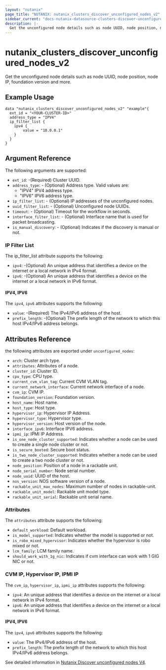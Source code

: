 ```yaml
---
layout: "nutanix"
page_title: "NUTANIX: nutanix_clusters_discover_unconfigured_nodes_v2"
sidebar_current: "docs-nutanix-datasource-clusters-discover-unconfigured-nodes-v2"
description: |-
  Get the unconfigured node details such as node UUID, node position, node IP, foundation version and more.
---
```


# nutanix_clusters_discover_unconfigured_nodes_v2

Get the unconfigured node details such as node UUID, node position, node IP, foundation version and more.

## Example Usage

```hcl
data "nutanix_clusters_discover_unconfigured_nodes_v2" "example"{
  ext_id = "<YOUR-CLUSTER-ID>"
  address_type = "IPV4"
  ip_filter_list {
    ipv4 {
        value = "10.0.0.1"
    }
  }
}
```

## Argument Reference

The following arguments are supported:

* `ext_id`: -(Required) Cluster UUID.
* `address_type`: - (Optional) Address type.
  Valid values are:
    - "IPV4"	IPV4 address type.
    - "IPV6"	IPV6 address type.
* `ip_filter_list`: - (Optional) IP addresses of the unconfigured nodes.
* `uuid_filter_list`: - (Optional) Unconfigured node UUIDs.
* `timeout`: - (Optional) Timeout for the workflow in seconds.
* `interface_filter_list`: - (Optional) Interface name that is used for packet broadcasting.
* `is_manual_discovery`: - (Optional) Indicates if the discovery is manual or not.

### IP Filter List
The ip_filter_list attribute supports the following:

* `ipv4`: -(Optional) An unique address that identifies a device on the internet or a local network in IPv4 format.
* `ipv6`: -(Optional) An unique address that identifies a device on the internet or a local network in IPv6 format.


#### IPV4, IPV6
The `ipv4`, `ipv6` attributes supports the following:

* `value`: -(Required) The IPv4/IPv6 address of the host.
* `prefix_length`: -(Optional) The prefix length of the network to which this host IPv4/IPv6 address belongs.

## Attributes Reference
the following attributes are exported under `unconfigured_nodes`:

* `arch`: Cluster arch type.
* `attributes`: Attributes of a node. 
* `cluster_id`: Cluster ID.
* `cpu_type`:  CPU type.
* `current_cvm_vlan_tag`:  Current CVM VLAN tag.
* `current_network_interface`:  Current network interface of a node.
* `cvm_ip`:  CVM IP.
* `foundation_version`:  Foundation version.
* `host_name`:  Host name.
* `host_type`:  Host type. 
* `hypervisor_ip`: Hypervisor IP Address.
* `hypervisor_type`: Hypervisor type.
* `hypervisor_version`: Host version of the node.
* `interface_ipv6`: Interface IPV6 address.
* `ipmi_ip`: IPMI IP Address. 
* `is_one_node_cluster_supported`: Indicates whether a node can be used to create a single node cluster or not.
* `is_secure_booted`: Secure boot status.
* `is_two_node_cluster_supported`: Indicates whether a node can be used to create a two node cluster or not.
* `node_position`: Position of a node in a rackable unit.
* `node_serial_number`: Node serial number.
* `node_uuid`: UUID of the host.
* `nos_version`: NOS software version of a node.
* `rackable_unit_max_nodes`: Maximum number of nodes in rackable-unit.
* `rackable_unit_model`: Rackable unit model type.
* `rackable_unit_serial`: Rackable unit serial name.

### Attributes
The `attributes` attribute supports the following:

* `default_workload`: Default workload.
* `is_model_supported`: Indicates whether the model is supported or not.
* `is_robo_mixed_hypervisor`: Indicates whether the hypervisor is robo mixed or not.
* `lcm_family`: LCM family name.
* `should_work_with_1g_nic`: Indicates if cvm interface can work with 1 GIG NIC or not.

### CVM IP, Hypervisor IP, IPMI IP
The `cvm_ip`, `hypervisor_ip`, `ipmi_ip` attributes supports the following:

* `ipv4`: An unique address that identifies a device on the internet or a local network in IPv4 format.
* `ipv6`: An unique address that identifies a device on the internet or a local network in IPv6 format.

#### IPV4, IPV6
The `ipv4`, `ipv6` attributes supports the following:

* `value`: The IPv4/IPv6 address of the host.
* `prefix_length`: The prefix length of the network to which this host IPv4/IPv6 address belongs.



See detailed information in [Nutanix Discover unconfigured nodes V4](https://developers.nutanix.com/api-reference?namespace=clustermgmt&version=v4.0#tag/Clusters/operation/discoverUnconfiguredNodes).